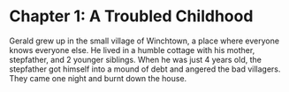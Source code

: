 # Chapter 1: A Troubled Childhood

Gerald grew up in the small village of Winchtown, a place where everyone knows everyone else.
He lived in a humble cottage with his mother, stepfather, and 2 younger siblings.
When he was just 4 years old, the stepfather got himself into a mound of debt and angered the bad villagers.
They came one night and burnt down the house.